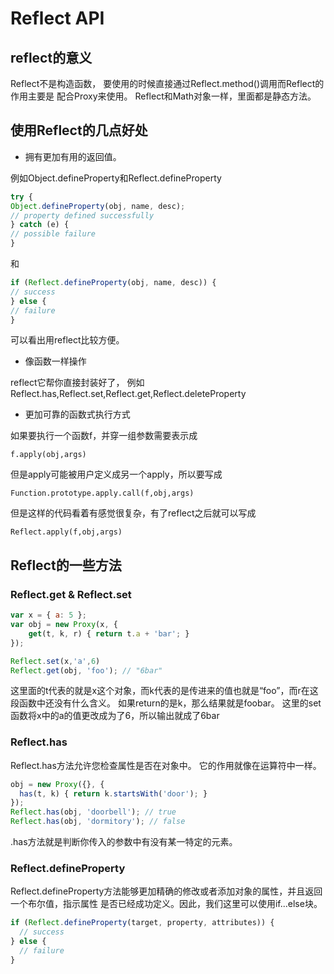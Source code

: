 # Reflect API

## reflect的意义
Reflect不是构造函数， 要使用的时候直接通过Reflect.method()调用而Reflect的作用主要是
配合Proxy来使用。
Reflect和Math对象一样，里面都是静态方法。

## 使用Reflect的几点好处

* 拥有更加有用的返回值。

例如Object.defineProperty和Reflect.defineProperty
```javascript
try {
Object.defineProperty(obj, name, desc);
// property defined successfully
} catch (e) {
// possible failure 
}
```
和
```javascript
if (Reflect.defineProperty(obj, name, desc)) {
// success
} else {
// failure
}
```
可以看出用reflect比较方便。
* 像函数一样操作

reflect它帮你直接封装好了，
例如Reflect.has,Reflect.set,Reflect.get,Reflect.deleteProperty

* 更加可靠的函数式执行方式

如果要执行一个函数f，并穿一组参数需要表示成

    f.apply(obj,args)
但是apply可能被用户定义成另一个apply，所以要写成

    Function.prototype.apply.call(f,obj,args)
但是这样的代码看着有感觉很复杂，有了reflect之后就可以写成

    Reflect.apply(f,obj,args)

## Reflect的一些方法

### Reflect.get & Reflect.set
```javascript
var x = { a: 5 };
var obj = new Proxy(x, {
    get(t, k, r) { return t.a + 'bar'; }
});

Reflect.set(x,'a',6)
Reflect.get(obj, 'foo'); // "6bar"
```
这里面的t代表的就是x这个对象，而k代表的是传进来的值也就是“foo”，而r在这段函数中还没有什么含义。
如果return的是k，那么结果就是foobar。
这里的set函数将x中的a的值更改成为了6，所以输出就成了6bar

### Reflect.has
Reflect.has方法允许您检查属性是否在对象中。 它的作用就像在运算符中一样。
```javascript
obj = new Proxy({}, {
  has(t, k) { return k.startsWith('door'); }
});
Reflect.has(obj, 'doorbell'); // true
Reflect.has(obj, 'dormitory'); // false
```
.has方法就是判断你传入的参数中有没有某一特定的元素。

### Reflect.defineProperty
Reflect.defineProperty方法能够更加精确的修改或者添加对象的属性，并且返回一个布尔值，指示属性
是否已经成功定义。因此，我们这里可以使用if...else块。
```javascript
if (Reflect.defineProperty(target, property, attributes)) {
  // success
} else {
  // failure
}
```



